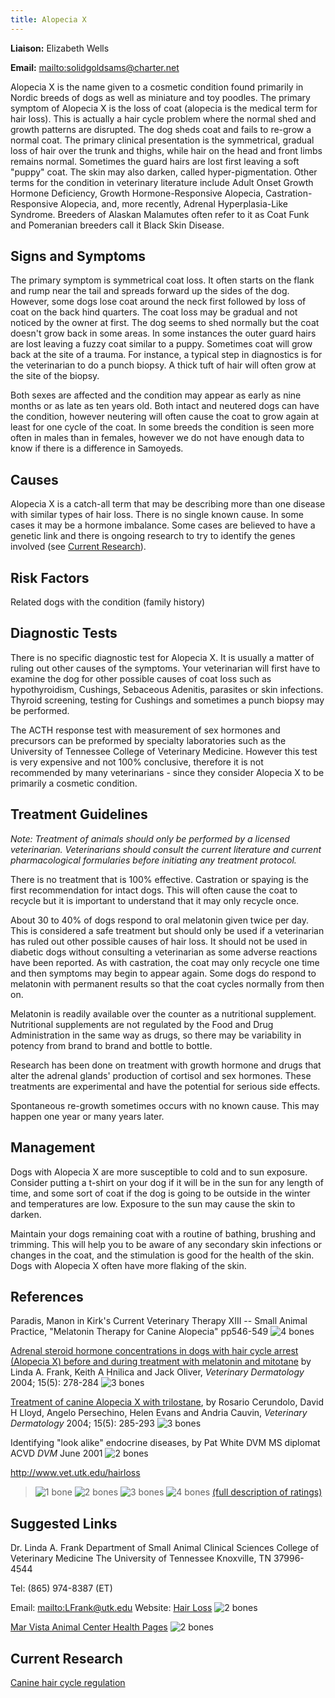 ```yaml
---
title: Alopecia X
---
```

**Liaison:** Elizabeth Wells

**Email:** <mailto:solidgoldsams@charter.net>

Alopecia X is the name given to a cosmetic condition found primarily in
Nordic breeds of dogs as well as miniature and toy poodles. The primary
symptom of Alopecia X is the loss of coat (alopecia is the medical term
for hair loss). This is actually a hair cycle problem where the normal
shed and growth patterns are disrupted. The dog sheds coat and fails to
re-grow a normal coat. The primary clinical presentation is the
symmetrical, gradual loss of hair over the trunk and thighs, while hair
on the head and front limbs remains normal.  Sometimes the guard hairs
are lost first leaving a soft "puppy" coat. The skin may also darken,
called hyper-pigmentation. Other terms for the condition in veterinary
literature include Adult Onset Growth Hormone Deficiency, Growth
Hormone-Responsive Alopecia, Castration-Responsive Alopecia, and, more
recently, Adrenal Hyperplasia-Like Syndrome.  Breeders of Alaskan
Malamutes often refer to it as Coat Funk and Pomeranian breeders call it
Black Skin Disease.

## Signs and Symptoms

The primary symptom is symmetrical coat loss. It often starts on the
flank and rump near the tail and spreads forward up the sides of the
dog. However, some dogs lose coat around the neck first followed by loss
of coat on the back hind quarters. The coat loss may be gradual and not
noticed by the owner at first. The dog seems to shed normally but the
coat doesn't grow back in some areas. In some instances the outer guard
hairs are lost leaving a fuzzy coat similar to a puppy. Sometimes coat
will grow back at the site of a trauma. For instance, a typical step in
diagnostics is for the veterinarian to do a punch biopsy. A thick tuft
of hair will often grow at the site of the biopsy.

Both sexes are affected and the condition may appear as early as nine
months or as late as ten years old. Both intact and neutered dogs can
have the condition, however neutering will often cause the coat to grow
again at least for one cycle of the coat.  In some breeds the condition
is seen more often in males than in females, however we do not have
enough data to know if there is a difference in Samoyeds.       

## Causes

Alopecia X is a catch-all term that may be describing more than one
disease with similar types of hair loss.  There is no single known
cause.  In some cases it may be a hormone imbalance.   Some cases are
believed to have a genetic link and there is ongoing research to try to
identify the genes involved (see [Current Research](https://www.samoyedhealthfoundation.org/diseases/alopecia-x-current-research/)).

## Risk Factors

Related dogs with the condition (family history)

## Diagnostic Tests

There is no specific diagnostic test for Alopecia X. It is usually a
matter of ruling out other causes of the symptoms. Your veterinarian
will first have to examine the dog for other possible causes of coat
loss such as hypothyroidism, Cushings, Sebaceous Adenitis, parasites or
skin infections.  Thyroid screening, testing for Cushings and sometimes
a punch biopsy may be performed. 

The ACTH response test with measurement of sex hormones and precursors
can be preformed by specialty laboratories such as the University of
Tennessee College of Veterinary Medicine. However this test is very
expensive and not 100% conclusive, therefore it is not recommended by
many veterinarians - since they consider Alopecia X to be primarily a
cosmetic condition.   

## Treatment Guidelines

_Note: Treatment of animals should only be performed by a licensed
veterinarian. Veterinarians should consult the current literature and
current pharmacological formularies before initiating any treatment
protocol._

There is no treatment that is 100% effective. Castration or spaying is
the first recommendation for intact dogs. This will often cause the coat
to recycle but it is important to understand that it may only recycle
once.

About 30 to 40% of dogs respond to oral melatonin given twice per day.
This is considered a safe treatment but should only be used if a
veterinarian has ruled out other possible causes of hair loss.  It
should not be used in diabetic dogs without consulting a veterinarian as
some adverse reactions have been reported.  As with castration, the coat
may only recycle one time and then symptoms may begin to appear again. 
Some dogs do respond to melatonin with permanent results so that the
coat cycles normally from then on. 

Melatonin is readily available over the counter as a nutritional
supplement.  Nutritional supplements are not regulated by the Food and
Drug Administration in the same way as drugs, so there may be
variability in potency from brand to brand and bottle to bottle.

Research has been done on treatment with growth hormone and drugs that
alter the adrenal glands' production of cortisol and sex hormones. These
treatments are experimental and have the potential for serious side
effects.

Spontaneous re-growth sometimes occurs with no known cause. This may
happen one year or many years later.

## Management

Dogs with Alopecia X are more susceptible to cold and to sun exposure. 
Consider putting a t-shirt on your dog if it will be in the sun for any
length of time, and some sort of coat if the dog is going to be outside
in the winter and temperatures are low. Exposure to the sun may cause
the skin to darken.

Maintain your dogs remaining coat with a routine of bathing, brushing
and trimming. This will help you to be aware of any secondary skin
infections or changes in the coat, and the stimulation is good for the
health of the skin.  Dogs with Alopecia X often have more flaking of the
skin.

## References

Paradis, Manon in Kirk's Current Veterinary Therapy XIII -- Small Animal
Practice, "Melatonin Therapy for Canine Alopecia" pp546-549
![4 bones](/img/4-bones.gif)

[Adrenal steroid hormone concentrations in dogs with hair cycle arrest (Alopecia X) before and during treatment with melatonin and mitotane](http://www.ncbi.nlm.nih.gov/sites/entrez?Db=pubmed&Cmd=ShowDetailView&TermToSearch=15500479&ordinalpos=1&itool=EntrezSystem2.PEntrez.Pubmed.Pubmed_ResultsPanel.Pubmed_RVAbstractPlus) by Linda A. Frank, Keith A Hnilica and Jack Oliver, _Veterinary Dermatology_ 2004; 15(5):  278-284
![3 bones](/img/3-bones.gif)

[Treatment of canine Alopecia X with trilostane](http://www.ncbi.nlm.nih.gov/sites/entrez?Db=pubmed&Cmd=ShowDetailView&TermToSearch=15500480&ordinalpos=2&itool=EntrezSystem2.PEntrez.Pubmed.Pubmed_ResultsPanel.Pubmed_RVDocSum), by Rosario Cerundolo, David H Lloyd, Angelo Persechino, Helen Evans and Andria Cauvin, _Veterinary Dermatology_ 2004; 15(5):  285-293
![3 bones](/img/3-bones.gif)

Identifying "look alike" endocrine diseases, by Pat White DVM MS diplomat ACVD _DVM_ June 2001
![2 bones](/img/2-bones.gif)

<http://www.vet.utk.edu/hairloss>

> ![1 bone](/img/1-bone.gif)
> ![2 bones](/img/2-bones.gif)
> ![3 bones](/img/3-bones.gif)
> ![4 bones](/img/4-bones.gif)
> [(full description of ratings)](/diseases/ratings-what-do-they-mean)

## Suggested Links

Dr. Linda A. Frank Department of Small Animal Clinical Sciences College
of Veterinary Medicine The University of Tennessee Knoxville, TN
37996-4544

Tel: (865) 974-8387 (ET)

Email: <mailto:LFrank@utk.edu> Website: [Hair Loss](http://www.vet.utk.edu/hairloss)
![2 bones](/img/2-bones.gif)

[Mar Vista Animal Center Health Pages](http://www.marvistavet.com/alopecia-x.pml)
![2 bones](/img/2-bones.gif)

## Current Research

[Canine hair cycle regulation](https://www.samoyedhealthfoundation.org/diseases/alopecia-x-current-research/)
